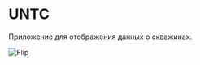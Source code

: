 # UNTC

Приложение для отображения данных о скважинах.

![Flip](https://cdn.discordapp.com/attachments/828381311831375914/1090700619456725093/thtrh.gif)

